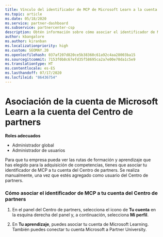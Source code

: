 ```yaml
---
title: Vínculo del identificador de MCP de Microsoft Learn a la cuenta del Centro de partners
ms.topic: article
ms.date: 05/18/2020
ms.service: partner-dashboard
ms.subservice: partnercenter-csp
description: Obtén información sobre cómo asociar el identificador de MCP a tu cuenta del Centro de partners para que tu empresa pueda ver las rutas de formación y aprendizaje que has elegido para la adquisición de competencias.
author: kbangalore
ms.author: kiranban
ms.localizationpriority: high
ms.custom: SEOMAY.20
ms.openlocfilehash: 037af207d820ce5b38360c61a92c4aa28003ba15
ms.sourcegitcommit: 7153f0b8c67efd35f58695ca2a7e00e70da1c5e9
ms.translationtype: HT
ms.contentlocale: es-ES
ms.lasthandoff: 07/17/2020
ms.locfileid: "86436754"
---
```

# <a name="associate-your-microsoft-learn-account-to-your-partner-center-account"></a>Asociación de la cuenta de Microsoft Learn a la cuenta del Centro de partners

**Roles adecuados**

- Administrador global
- Administrador de usuarios

Para que tu empresa pueda ver las rutas de formación y aprendizaje que has elegido para la adquisición de competencias, tienes que asociar tu identificador de MCP a tu cuenta del Centro de partners. Se realiza manualmente, una vez que estés agregado como usuario del Centro de partners.

### <a name="how-to-associate-your-mcp-id-to-your-partner-center-account"></a>Cómo asociar el identificador de MCP a tu cuenta del Centro de partners

1. En el panel del Centro de partners, selecciona el icono de **Tu cuenta** en la esquina derecha del panel y, a continuación, selecciona **Mi perfil**.

2. En **Tu aprendizaje**, puedes asociar tu cuenta de Microsoft Learning. También puedes conectar tu cuenta Microsoft a Partner University.
